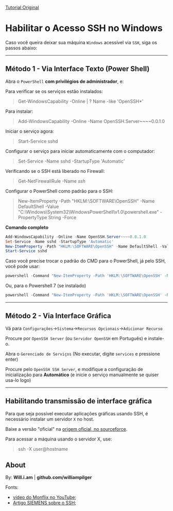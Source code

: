 [Tutorial Original](https://github.com/williampilger/tutoriais/blob/master/windows/habilitar_acesso_ssh.md)

# Habilitar o Acesso SSH no Windows

Caso você queira deixar sua máquina `Windows` acessível via `SSH`, siga os passos abaixo:


---


## Método 1 - Via Interface Texto (Power Shell)

Abra o `PowerShell` **com privilégios de administrador**, e:

Para verificar se os serviços estão instalados:
> Get-WindowsCapability -Online | ? Name -like 'OpenSSH*'

Para instalar:
> Add-WindowsCapability -Online -Name OpenSSH.Server~~~~0.0.1.0

Iniciar o serviço agora:
> Start-Service sshd

Configurar o serviço para iniciar automaticamente com o computador:
> Set-Service -Name sshd -StartupType 'Automatic'

Verificando se o SSH está liberado no Firewall:
> Get-NetFirewallRule -Name *ssh*

Configurar o PowerShell como padrão para o SSH:
> New-ItemProperty -Path "HKLM:\SOFTWARE\OpenSSH" -Name DefaultShell -Value "C:\Windows\System32\WindowsPowerShell\v1.0\powershell.exe" -PropertyType String -Force

**Comando completo**
```ps1
Add-WindowsCapability -Online -Name OpenSSH.Server~~~~0.0.1.0
Set-Service -Name sshd -StartupType 'Automatic'
New-ItemProperty -Path "HKLM:\SOFTWARE\OpenSSH" -Name DefaultShell -Value "C:\Windows\System32\WindowsPowerShell\v1.0\powershell.exe" -PropertyType String -Force
Start-Service sshd
```

Caso você precise trocar o padrão do CMD para o PowerShell, já pelo SSH, você pode usar:
```ps1
powershell -Command "New-ItemProperty -Path 'HKLM:\SOFTWARE\OpenSSH' -Name DefaultShell -Value 'C:\Windows\System32\WindowsPowerShell\v1.0\powershell.exe' -PropertyType String -Force"
```

Ou, para o Powershell 7 (se instalado)
```ps1
powershell -Command "New-ItemProperty -Path 'HKLM:\SOFTWARE\OpenSSH' -Name DefaultShell -Value 'C:\Program Files\PowerShell\7\pwsh.exe' -PropertyType String -Force"
```


---


## Método 2 - Via Interface Gráfica

Vá para `Configurações`->`Sistema`->`Recursos Opcionais`->`Adicionar Recurso`

Procure por `OpenSSH Server` (ou `Servidor OpenSSH` em Português) e instale-o.

Abra o `Gerenciado de Serviços` (No executar, digite `services` e pressione enter)

Procure pelo `OpenSSH SSH Server`, e modifique a configuração de inicialização para **Automático** (e inicie o serviço manualmente se quiser usa-lo logo)


---


## Habilitando transmissão de interface gráfica

Para que seja possível executar aplicações gráficas usando SSH, é necessário instalar um servidor `X` no host.

Baixe a versão "oficial" na [origem oficial, no sourceforce](https://sourceforge.net/projects/xming/).

Para acessar a máquina usando o servidor X, use:
> ssh -X user@hostname



## About

By: **Will.i.am** | **github.com/williampilger**

Fonts:

- [vídeo do Monflix no YouTube](https://www.youtube.com/watch?v=E8ziCZeaeoU);
- [Artigo SIEMENS sobre o SSH](https://docs.plm.automation.siemens.com/content/polarion/19.3/help/en_US/polarion_linux_installation/configure_ole_object_support_and_attachment_preview_generator/install_openssh.html);